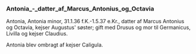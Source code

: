 ### Antonia_-_datter_af_Marcus_Antonius_og_Octavia


Antonia, Antonia minor, 31.1.36 f.K.-1.5.37 e.Kr., datter af Marcus Antonius og Octavia, kejser Augustus' søster; gift med Drusus og mor til Germanicus, Livilla og kejser Claudius.

Antonia blev ombragt af kejser Caligula.
